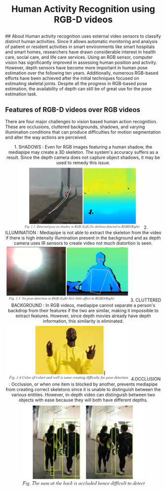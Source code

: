 #  <p align =center>Human Activity Recognition using RGB-D videos</p>
<p align="center">
  
</p>
## About
Human activity recognition uses external video sensors to classify distinct human activities. Since it allows automatic monitoring and analysis of patient or resident activities in smart environments like smart hospitals and smart homes, researchers have drawn considerable interest in health care, social care, and life care services.
Using an RGB sensor, computer vision has significantly improved in assessing human position and activity. However, depth sensors have become more important in human pose estimation over the following ten years. Additionally, numerous RGB-based efforts have been achieved after the initial techniques focused on estimating skeletal joints. Despite all the progress in RGB-based pose estimation, the availability of depth can still be of great use for the pose estimation task.  

## Features of RGB-D videos over RGB videos

There are four major challenges to vision based human action recognition. These are occlusions, cluttered backgrounds, shadows, and varying illumination conditions that can produce difficulties for motion segmentation and alter the way actions are perceived. 
<p align="center">
1. SHADOWS : Even for RGB images featuring a human shadow, the mediapipe may create a 3D skeleton. The system's accuracy suffers as a result. Since the depth camera does not capture object shadows, it may be used to remedy this issue.
<img  width="400" src="https://github.com/sankalp20436/Human-Activity-Recognition/blob/main/images/shadow.jpg" alt="Material Bread logo">
2. ILLUMINATION : Mediapipe is not able to extract the skeleton from the video if there is high intensity illumination present in the background and as depth camera uses IR sensors to create video not much distortion is seen.
<img  width="400" src="https://github.com/sankalp20436/Human-Activity-Recognition/blob/main/images/illumination.jpg" alt="Material Bread logo">
3. CLUTTERED BACKGROUND : In RGB videos, mediapipe cannot separate a person's backdrop from their features if the two are similar, making it impossible to extract features. However, since depth movies already have depth information, this similarity is eliminated.
<img  width="400" src="https://github.com/sankalp20436/Human-Activity-Recognition/blob/main/images/clutteredbg.jpg" alt="Material Bread logo">
4.OCCLUSION : Occlusion, or when one item is blocked by another, prevents mediapipe from creating correct skeletons since it is unable to distinguish between the various entities. However, in-depth video can distinguish between two objects with ease because they will both have different depths.
<img  align="center" width="400" src="https://github.com/sankalp20436/Human-Activity-Recognition/blob/main/images/occlusion.jpg" alt="Material Bread logo">
 </p>

